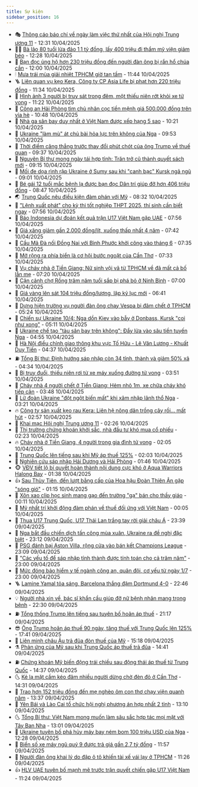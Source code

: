 ```yaml
---
title: Sự kiện
sidebar_position: 16
---
```


<!-- dantri-su-kien:START -->
- 🎭 [Thông cáo báo chí về ngày làm việc thứ nhất của Hội nghị Trung ương 11](https://dantri.com.vn/xa-hoi/thong-cao-bao-chi-ve-ngay-lam-viec-thu-nhat-cua-hoi-nghi-trung-uong-11-20250410192139466.htm) - 12:31 10/04/2025
- 👨‍🏫 [Bà lão 80 tuổi lừa đảo 1,1 tỷ đồng, lấy 400 triệu đi thẩm mỹ viện giảm béo](https://dantri.com.vn/phap-luat/ba-lao-80-tuoi-lua-dao-11-ty-dong-lay-400-trieu-di-tham-my-vien-giam-beo-20250410191405006.htm) - 12:28 10/04/2025
- 🌮 [Bạn đọc ủng hộ hơn 230 triệu đồng đến người đàn ông bị rắn hổ chúa cắn](https://dantri.com.vn/tam-long-nhan-ai/ban-doc-ung-ho-hon-230-trieu-dong-den-nguoi-dan-ong-bi-ran-ho-chua-can-20250410120932336.htm) - 12:00 10/04/2025
- 🕯 [Mưa trái mùa giải nhiệt TPHCM giờ tan tầm](https://dantri.com.vn/xa-hoi/mua-trai-mua-giai-nhiet-tphcm-gio-tan-tam-20250410182022312.htm) - 11:44 10/04/2025
- 🪜 [Liên quan vụ kẹo Kera, Công ty CP Asia Life bị phạt hơn 220 triệu đồng](https://dantri.com.vn/xa-hoi/lien-quan-vu-keo-kera-cong-ty-cp-asia-life-bi-phat-hon-220-trieu-dong-20250410175205858.htm) - 11:34 10/04/2025
- 🐘 [Hình ảnh 3 người bị truy sát trong đêm, một thiếu niên rớt khỏi xe tử vong](https://dantri.com.vn/phap-luat/hinh-anh-3-nguoi-bi-truy-sat-trong-dem-mot-thieu-nien-rot-khoi-xe-tu-vong-20250410174431651.htm) - 11:22 10/04/2025
- 🤔 [Công an Hải Phòng tìm chủ nhân cọc tiền mệnh giá 500.000 đồng trên vỉa hè](https://dantri.com.vn/xa-hoi/cong-an-hai-phong-tim-chu-nhan-coc-tien-menh-gia-500000-dong-tren-via-he-20250410174550941.htm) - 10:48 10/04/2025
- 🧠 [Nhà ga sân bay duy nhất ở Việt Nam được xếp hạng 5 sao](https://dantri.com.vn/xa-hoi/nha-ga-san-bay-duy-nhat-o-viet-nam-duoc-xep-hang-5-sao-20250410165623690.htm) - 10:21 10/04/2025
- 📝 [Ukraine &quot;làm mù&quot; át chủ bài hỏa lực trên không của Nga](https://dantri.com.vn/the-gioi/ukraine-lam-mu-at-chu-bai-hoa-luc-tren-khong-cua-nga-20250410165013948.htm) - 09:53 10/04/2025
- 🦏 [Thời điểm căng thẳng trước thay đổi phút chót của ông Trump về thuế quan](https://dantri.com.vn/the-gioi/thoi-diem-cang-thang-truoc-thay-doi-phut-chot-cua-ong-trump-ve-thue-quan-20250410152823613.htm) - 09:37 10/04/2025
- 🥰 [Nguyên Bí thư mong ngày tái hợp tỉnh: Trăn trở cũ thành quyết sách mới](https://dantri.com.vn/noi-vu/nguyen-bi-thu-mong-ngay-tai-hop-tinh-tran-tro-cu-thanh-quyet-sach-moi-20250410143131565.htm) - 09:15 10/04/2025
- 🤗 [Mối đe dọa rình rập Ukraine ở Sumy sau khi &quot;canh bạc&quot; Kursk ngã ngũ](https://dantri.com.vn/the-gioi/moi-de-doa-rinh-rap-ukraine-o-sumy-sau-khi-canh-bac-kursk-nga-ngu-20250410153547002.htm) - 09:01 10/04/2025
- 🌈 [Bé gái 12 tuổi mắc bệnh lạ được bạn đọc Dân trí giúp đỡ hơn 406 triệu đồng](https://dantri.com.vn/tam-long-nhan-ai/be-gai-12-tuoi-mac-benh-la-duoc-ban-doc-dan-tri-giup-do-hon-406-trieu-dong-20250410141743409.htm) - 08:47 10/04/2025
- 🌏 [Trung Quốc nêu điều kiện đàm phán với Mỹ](https://dantri.com.vn/the-gioi/trung-quoc-neu-dieu-kien-dam-phan-voi-my-20250410152245581.htm) - 08:32 10/04/2025
- 💄 [&quot;Lệnh xuất phát&quot; cho kỳ thi tốt nghiệp THPT 2025, thí sinh cần biết ngay](https://dantri.com.vn/giao-duc/lenh-xuat-phat-cho-ky-thi-tot-nghiep-thpt-2025-thi-sinh-can-biet-ngay-20250410135941765.htm) - 07:56 10/04/2025
- 👺 [Báo Indonesia dự đoán kết quả trận U17 Việt Nam gặp UAE](https://dantri.com.vn/the-thao/bao-indonesia-du-doan-ket-qua-tran-u17-viet-nam-gap-uae-20250410135613117.htm) - 07:56 10/04/2025
- 👹 [Giá xăng giảm gần 2.000 đồng/lít, xuống thấp nhất 4 năm](https://dantri.com.vn/kinh-doanh/gia-xang-giam-gan-2000-donglit-xuong-thap-nhat-4-nam-20250410134049383.htm) - 07:42 10/04/2025
- 🌊 [Cầu Mã Đà nối Đồng Nai với Bình Phước khởi công vào tháng 6](https://dantri.com.vn/xa-hoi/cau-ma-da-noi-dong-nai-voi-binh-phuoc-khoi-cong-vao-thang-6-20250410140452374.htm) - 07:35 10/04/2025
- 🤠 [Mở rộng ra phía biển là cơ hội bước ngoặt của Cần Thơ](https://dantri.com.vn/noi-vu/mo-rong-ra-phia-bien-la-co-hoi-buoc-ngoat-cua-can-tho-20250410132356044.htm) - 07:33 10/04/2025
- 🎊 [Vụ cháy nhà ở Tiền Giang: Nữ sinh vội vã từ TPHCM về đã mất cả bố lẫn mẹ](https://dantri.com.vn/xa-hoi/vu-chay-nha-o-tien-giang-nu-sinh-voi-va-tu-tphcm-ve-da-mat-ca-bo-lan-me-20250410130305231.htm) - 07:20 10/04/2025
- 🐘 [Cận cảnh chợ Rồng trăm năm tuổi sắp bị phá bỏ ở Ninh Bình](https://dantri.com.vn/xa-hoi/can-canh-cho-rong-tram-nam-tuoi-sap-bi-pha-bo-o-ninh-binh-20250409222500848.htm) - 07:00 10/04/2025
- 💂 [Giá vàng lên sát 104 triệu đồng/lượng, lập kỷ lục mới](https://dantri.com.vn/kinh-doanh/gia-vang-len-sat-104-trieu-dongluong-lap-ky-luc-moi-20250410010310186.htm) - 06:41 10/04/2025
- 👹 [Dựng hiện trường vụ người đàn ông chạy Vespa bị đâm chết ở TPHCM](https://dantri.com.vn/phap-luat/dung-hien-truong-vu-nguoi-dan-ong-chay-vespa-bi-dam-chet-o-tphcm-20250410114811034.htm) - 05:24 10/04/2025
- 🦒 [Chiến sự Ukraine 10/4: Nga dồn Kiev vào bẫy ở Donbass, Kursk &quot;coi như xong&quot;](https://dantri.com.vn/the-gioi/chien-su-ukraine-104-nga-don-kiev-vao-bay-o-donbass-kursk-coi-nhu-xong-20250410120905998.htm) - 05:11 10/04/2025
- 🗽 [Ukraine chế tạo &quot;tàu sân bay trên không&quot;: Đẩy lửa vào sâu tiền tuyến Nga](https://dantri.com.vn/the-gioi/ukraine-che-tao-tau-san-bay-tren-khong-day-lua-vao-sau-tien-tuyen-nga-20250410114230342.htm) - 04:55 10/04/2025
- 💄 [Hà Nội điều chỉnh giao thông khu vực Tố Hữu - Lê Văn Lương - Khuất Duy Tiến](https://dantri.com.vn/xa-hoi/ha-noi-dieu-chinh-giao-thong-khu-vuc-to-huu-le-van-luong-khuat-duy-tien-20250410112632936.htm) - 04:37 10/04/2025
- ⛽️ [Tổng Bí thư: Định hướng sáp nhập còn 34 tỉnh, thành và giảm 50% xã](https://dantri.com.vn/xa-hoi/tong-bi-thu-dinh-huong-sap-nhap-con-34-tinh-thanh-va-giam-50-xa-20250410112626763.htm) - 04:34 10/04/2025
- 🥷 [Bị truy đuổi, thiếu niên rơi từ xe máy xuống đường tử vong](https://dantri.com.vn/phap-luat/bi-truy-duoi-thieu-nien-roi-tu-xe-may-xuong-duong-tu-vong-20250410102413515.htm) - 03:51 10/04/2025
- 🤖 [Cháy nhà 4 người chết ở Tiền Giang: Hẻm nhỏ 1m, xe chữa cháy khó tiếp cận](https://dantri.com.vn/xa-hoi/chay-nha-4-nguoi-chet-o-tien-giang-hem-nho-1m-xe-chua-chay-kho-tiep-can-20250410101800453.htm) - 03:48 10/04/2025
- 🌊 [Lữ đoàn Ukraine &quot;đột ngột biến mất&quot; khi xâm nhập lãnh thổ Nga](https://dantri.com.vn/the-gioi/lu-doan-ukraine-dot-ngot-bien-mat-khi-xam-nhap-lanh-tho-nga-20250410100409389.htm) - 03:21 10/04/2025
- 🔥 [Công ty sản xuất kẹo rau Kera: Liên hệ nông dân trồng cây rồi... mất hút](https://dantri.com.vn/xa-hoi/cong-ty-san-xuat-keo-rau-kera-lien-he-nong-dan-trong-cay-roi-mat-hut-20250410090054347.htm) - 02:57 10/04/2025
- 🦏 [Khai mạc Hội nghị Trung ương 11](https://dantri.com.vn/xa-hoi/khai-mac-hoi-nghi-trung-uong-11-20250409141958022.htm) - 02:26 10/04/2025
- 🐘 [Thị trường chứng khoán khởi sắc, nhà đầu tư khó mua cổ phiếu](https://dantri.com.vn/kinh-doanh/thi-truong-chung-khoan-khoi-sac-nha-dau-tu-kho-mua-co-phieu-20250410091808911.htm) - 02:23 10/04/2025
- 🔥 [Cháy nhà ở Tiền Giang, 4 người trong gia đình tử vong](https://dantri.com.vn/xa-hoi/chay-nha-o-tien-giang-4-nguoi-trong-gia-dinh-tu-vong-20250410084318592.htm) - 02:05 10/04/2025
- 💼 [Trung Quốc lên tiếng sau khi Mỹ áp thuế 125%](https://dantri.com.vn/the-gioi/trung-quoc-len-tieng-sau-khi-my-ap-thue-125-20250410085643993.htm) - 02:03 10/04/2025
- 🚀 [Nghiên cứu sáp nhập Hải Dương và Hải Phòng](https://dantri.com.vn/xa-hoi/nghien-cuu-sap-nhap-hai-duong-va-hai-phong-20250410082751079.htm) - 01:46 10/04/2025
- 🐵 [VĐV tiết lộ bí quyết hoàn thành nội dung cực khó ở Aqua Warriors Halong Bay](https://dantri.com.vn/the-thao/vdv-tiet-lo-bi-quyet-hoan-thanh-noi-dung-cuc-kho-o-aqua-warriors-halong-bay-20250409234151399.htm) - 01:38 10/04/2025
- 👍 [Sau Thùy Tiên, đến lượt bằng cấp của Hoa hậu Đoàn Thiên Ân gặp &quot;sóng gió&quot;](https://dantri.com.vn/giao-duc/sau-thuy-tien-den-luot-bang-cap-cua-hoa-hau-doan-thien-an-gap-song-gio-20250409223234820.htm) - 01:15 10/04/2025
- 🚦 [Xôn xao clip học sinh mang gạo đến trường &quot;gạ&quot; bán cho thầy giáo](https://dantri.com.vn/giao-duc/xon-xao-clip-hoc-sinh-mang-gao-den-truong-ga-ban-cho-thay-giao-20250409211332153.htm) - 00:11 10/04/2025
- 🥸 [Mỹ nhất trí khởi động đàm phán về thuế đối ứng với Việt Nam](https://dantri.com.vn/kinh-doanh/my-nhat-tri-khoi-dong-dam-phan-ve-thue-doi-ung-voi-viet-nam-20250410070154720.htm) - 00:05 10/04/2025
- 🥷 [Thua U17 Trung Quốc, U17 Thái Lan trắng tay rời giải châu Á](https://dantri.com.vn/the-thao/thua-u17-trung-quoc-u17-thai-lan-trang-tay-roi-giai-chau-a-20250410063703064.htm) - 23:39 09/04/2025
- 🤡 [Nga bắt đầu chiến dịch tấn công mùa xuân, Ukraine ra đề nghị đặc biệt](https://dantri.com.vn/the-gioi/nga-bat-dau-chien-dich-tan-cong-mua-xuan-ukraine-ra-de-nghi-dac-biet-20250410060157312.htm) - 23:12 09/04/2025
- 🥳 [PSG đánh bại Aston Villa, rộng cửa vào bán kết Champions League](https://dantri.com.vn/the-thao/psg-danh-bai-aston-villa-rong-cua-vao-ban-ket-champions-league-20250410060356416.htm) - 23:09 09/04/2025
- 🤩 [&quot;Các yếu tố để sáp nhập tỉnh thành được tính toán cho cả trăm năm&quot;](https://dantri.com.vn/noi-vu/cac-yeu-to-de-sap-nhap-tinh-thanh-duoc-tinh-toan-cho-ca-tram-nam-20250409215603496.htm) - 23:00 09/04/2025
- 🎡 [Mức đóng bảo hiểm y tế ngành công an, quân đội, cơ yếu từ ngày 1/7](https://dantri.com.vn/lao-dong-viec-lam/muc-dong-bao-hiem-y-te-nganh-cong-an-quan-doi-co-yeu-tu-ngay-17-20250409150409012.htm) - 23:00 09/04/2025
- 🪜 [Lamine Yamal tỏa sáng, Barcelona thắng đậm Dortmund 4-0](https://dantri.com.vn/the-thao/lamine-yamal-toa-sang-barcelona-thang-dam-dortmund-4-0-20250410054630676.htm) - 22:46 09/04/2025
- 💡 [Người nhà xin về, bác sĩ khẩn cầu giúp đỡ nữ bệnh nhân mang trọng bệnh](https://dantri.com.vn/tam-long-nhan-ai/nguoi-nha-xin-ve-bac-si-khan-cau-giup-do-nu-benh-nhan-mang-trong-benh-20250408121105082.htm) - 22:30 09/04/2025
- ⛽️ [Tổng thống Trump lên tiếng sau tuyên bố hoãn áp thuế](https://dantri.com.vn/the-gioi/tong-thong-trump-len-tieng-sau-tuyen-bo-hoan-ap-thue-20250410035121952.htm) - 21:17 09/04/2025
- 😎 [Ông Trump hoãn áp thuế 90 ngày, tăng thuế với Trung Quốc lên 125%](https://dantri.com.vn/the-gioi/ong-trump-hoan-ap-thue-90-ngay-tang-thue-voi-trung-quoc-len-125-20250410003924457.htm) - 17:41 09/04/2025
- 🗽 [Liên minh châu Âu trả đũa đòn thuế của Mỹ](https://dantri.com.vn/the-gioi/lien-minh-chau-au-tra-dua-don-thue-cua-my-20250409221329994.htm) - 15:18 09/04/2025
- ⚗️ [Phản ứng của Mỹ sau khi Trung Quốc áp thuế trả đũa](https://dantri.com.vn/the-gioi/phan-ung-cua-my-sau-khi-trung-quoc-ap-thue-tra-dua-20250409213412914.htm) - 14:41 09/04/2025
- ⛽️ [Chứng khoán Mỹ biến động trái chiều sau động thái áp thuế từ Trung Quốc](https://dantri.com.vn/kinh-doanh/chung-khoan-my-bien-dong-trai-chieu-sau-dong-thai-ap-thue-tu-trung-quoc-20250409213548525.htm) - 14:37 09/04/2025
- 🌜 [Kẻ lạ mặt cầm kéo đâm nhiều người dừng chờ đèn đỏ ở Cần Thơ](https://dantri.com.vn/phap-luat/ke-la-mat-cam-keo-dam-nhieu-nguoi-dung-cho-den-do-o-can-tho-20250409212038556.htm) - 14:31 09/04/2025
- 🦩 [Trao hơn 152 triệu đồng đến mẹ nghèo ôm con thơ chạy viện quanh năm](https://dantri.com.vn/tam-long-nhan-ai/trao-hon-152-trieu-dong-den-me-ngheo-om-con-tho-chay-vien-quanh-nam-20250409163016660.htm) - 13:37 09/04/2025
- 🦒 [Yên Bái và Lào Cai tổ chức hội nghị phương án hợp nhất 2 tỉnh](https://dantri.com.vn/xa-hoi/yen-bai-va-lao-cai-to-chuc-hoi-nghi-phuong-an-hop-nhat-2-tinh-20250409194232953.htm) - 13:10 09/04/2025
- 🌜 [Tổng Bí thư: Việt Nam mong muốn làm sâu sắc hợp tác mọi mặt với Tây Ban Nha](https://dantri.com.vn/xa-hoi/tong-bi-thu-viet-nam-mong-muon-lam-sau-sac-hop-tac-moi-mat-voi-tay-ban-nha-20250409200054012.htm) - 13:01 09/04/2025
- 🐎 [Ukraine tuyên bố phá hủy máy bay ném bom 100 triệu USD của Nga](https://dantri.com.vn/the-gioi/ukraine-tuyen-bo-pha-huy-may-bay-nem-bom-100-trieu-usd-cua-nga-20250409191524126.htm) - 12:28 09/04/2025
- 🌋 [Biển số xe máy ngũ quý 9 được trả giá gần 2,7 tỷ đồng](https://dantri.com.vn/xa-hoi/bien-so-xe-may-ngu-quy-9-duoc-tra-gia-gan-27-ty-dong-20250409184212950.htm) - 11:57 09/04/2025
- 🧰 [Người đàn ông khai lý do đập ô tô khiến tài xế vái lạy ở TPHCM](https://dantri.com.vn/phap-luat/nguoi-dan-ong-khai-ly-do-dap-o-to-khien-tai-xe-vai-lay-o-tphcm-20250409175658925.htm) - 11:26 09/04/2025
- 👍 [HLV UAE tuyên bố mạnh mẽ trước trận quyết chiến gặp U17 Việt Nam](https://dantri.com.vn/the-thao/hlv-uae-tuyen-bo-manh-me-truoc-tran-quyet-chien-gap-u17-viet-nam-20250409182356692.htm) - 11:24 09/04/2025<!-- dantri-su-kien:END -->
